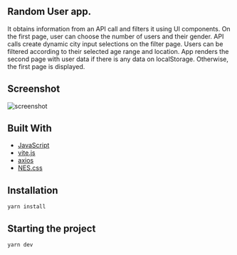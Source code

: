 ## Random User app. 



It obtains information from an API call and filters it using UI components.
On the first page, user can choose the number of users and their gender.
API calls create dynamic city input selections on the filter page.
Users can be filtered according to their selected age range and location. 
App renders the second page with user data if there is any data on localStorage.
Otherwise, the first page is displayed. 

## Screenshot

![screenshot](./assets/images/screenshot.gif)

## Built With

- [JavaScript](http://vanilla-js.com/)
- [vite.js](https://vitejs.dev/)
- [axios](https://github.com/axios/axios)
- [NES.css](https://nostalgic-css.github.io/NES.css/)

## Installation

`yarn install`

## Starting the project

`yarn dev`
